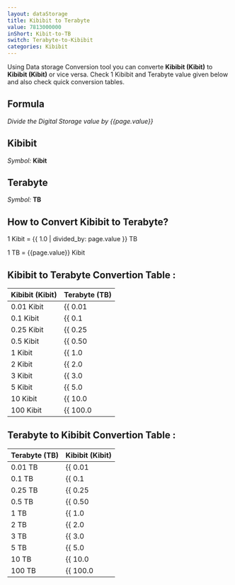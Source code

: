 ```yaml
---
layout: dataStorage
title: Kibibit to Terabyte
value: 7813000000
inShort: Kibit-to-TB
switch: Terabyte-to-Kibibit
categories: Kibibit
---
```


Using Data storage Conversion tool you can converte **Kibibit (Kibit)** to **Kibibit (Kibit)** or vice versa. Check 1 Kibibit and Terabyte value given below and also check quick conversion tables.

## Formula
*Divide the Digital Storage value by {{page.value}}*

## Kibibit
*Symbol:* **Kibit**

## Terabyte
*Symbol:* **TB**

## How to Convert Kibibit to Terabyte?

1 Kibit = {{ 1.0 | divided_by: page.value }} TB

1 TB = {{page.value}} Kibit


## Kibibit to Terabyte Convertion Table :

| Kibibit (Kibit) | Terabyte (TB) |
| ---- | ---- |
| 0.01 Kibit | {{ 0.01 | divided_by: page.value }} TB |
| 0.1 Kibit | {{ 0.1 | divided_by: page.value }} TB |
| 0.25 Kibit | {{ 0.25 | divided_by: page.value }} TB |
| 0.5 Kibit | {{ 0.50 | divided_by: page.value }} TB |
| 1 Kibit | {{ 1.0 | divided_by: page.value }} TB |
| 2 Kibit | {{ 2.0 | divided_by: page.value }} TB |
| 3 Kibit | {{ 3.0 | divided_by: page.value }} TB |
| 5 Kibit | {{ 5.0 | divided_by: page.value }} TB |
| 10 Kibit | {{ 10.0 | divided_by: page.value }} TB |
| 100 Kibit | {{ 100.0 | divided_by: page.value }} TB |

## Terabyte to Kibibit Convertion Table :

| Terabyte (TB) | Kibibit (Kibit) |
| ---- | ---- |
| 0.01 TB | {{ 0.01 | times: page.value }} Kibit |
| 0.1 TB | {{ 0.1 | times: page.value }} Kibit |
| 0.25 TB | {{ 0.25 | times: page.value }} Kibit |
| 0.5 TB | {{ 0.50 | times: page.value }} Kibit |
| 1 TB | {{ 1.0 | times: page.value }} Kibit |
| 2 TB | {{ 2.0 | times: page.value }} Kibit |
| 3 TB | {{ 3.0 | times: page.value }} Kibit |
| 5 TB | {{ 5.0 | times: page.value }} Kibit |
| 10 TB | {{ 10.0 | times: page.value }} Kibit |
| 100 TB | {{ 100.0 | times: page.value }} Kibit |


<script>
document.getElementById('selectInput')[3].selected = true
document.getElementById('selectOutput')[16].selected = true
</script>

